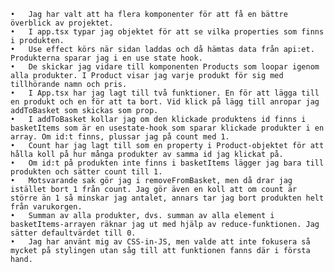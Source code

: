 	•	Jag har valt att ha flera komponenter för att få en bättre överblick av projektet.
	•	I app.tsx typar jag objektet för att se vilka properties som finns i produkten.
	•	Use effect körs när sidan laddas och då hämtas data från api:et. Produkterna sparar jag i en use state hook. 
	•	De skickar jag vidare till komponenten Products som loopar igenom alla produkter. I Product visar jag varje produkt för sig med tillhörande namn och pris. 
	•	I App.tsx har jag lagt till två funktioner. En för att lägga till en produkt och en för att ta bort. Vid klick på lägg till anropar jag addToBasket som skickas som prop. 
	•	I addToBasket kollar jag om den klickade produktens id finns i basketItems som är en usestate-hook som sparar klickade produkter i en array. Om id:t finns, plussar jag på count med 1. 
	•	Count har jag lagt till som en property i Product-objektet för att hålla koll på hur många produkter av samma id jag klickat på. 
	•	Om id:t på produkten inte finns i basketItems lägger jag bara till produkten och sätter count till 1. 
	•	Motsvarande sak gör jag i removeFromBasket, men då drar jag istället bort 1 från count. Jag gör även en koll att om count är större än 1 så minskar jag antalet, annars tar jag bort produkten helt från varukorgen. 
	•	Summan av alla produkter, dvs. summan av alla element i basketItems-arrayen räknar jag ut med hjälp av reduce-funktionen. Jag sätter defaultvärdet till 0.	
	•	Jag har använt mig av CSS-in-JS, men valde att inte fokusera så mycket på stylingen utan såg till att funktionen fanns där i första hand.